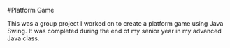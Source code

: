 #Platform Game

This was a group project I worked on to create a platform game using Java Swing. It was completed during the end of my senior year in my advanced Java class.
